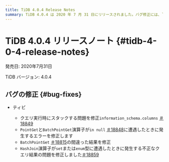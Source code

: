 ```yaml
---
title: TiDB 4.0.4 Release Notes
summary: TiDB 4.0.4 は 2020 年 7 月 31 日にリリースされました。バグ修正には、`information_schema.columns` のクエリに関する問題、`PointGet` および `BatchPointGet` 演算子のエラー、`BatchPointGet` の誤った結果、`set` または `enum` 型に遭遇した `HashJoin` 演算子の誤ったクエリ結果が含まれます。
---
```


# TiDB 4.0.4 リリースノート {#tidb-4-0-4-release-notes}

発売日: 2020年7月31日

TiDB バージョン: 4.0.4

## バグの修正 {#bug-fixes}

-   ティビ

    -   クエリ実行時にスタックする問題を修正`information_schema.columns` [＃18849](https://github.com/pingcap/tidb/pull/18849)
    -   `PointGet`と`BatchPointGet`演算子が`in null` [＃18848](https://github.com/pingcap/tidb/pull/18848)に遭遇したときに発生するエラーを修正します
    -   `BatchPointGet` [＃18815](https://github.com/pingcap/tidb/pull/18815)の間違った結果を修正
    -   `HashJoin`演算子が`set`または`enum`型に遭遇したときに発生する不正なクエリ結果の問題を修正しました[＃18859](https://github.com/pingcap/tidb/pull/18859)
